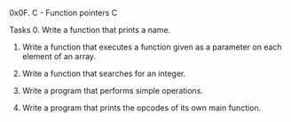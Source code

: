 0x0F. C - Function pointers
C

Tasks
0. Write a function that prints a name.

1. Write a function that executes a function given as a parameter on each element of an array.

2. Write a function that searches for an integer.

3. Write a program that performs simple operations.

4. Write a program that prints the opcodes of its own main function.
